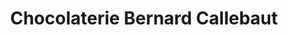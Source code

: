 ---
title: "Chocolaterie Bernard Callebaut"
url: /calgary/chocolaterie-bernard-callebaut/
shop: shop
---